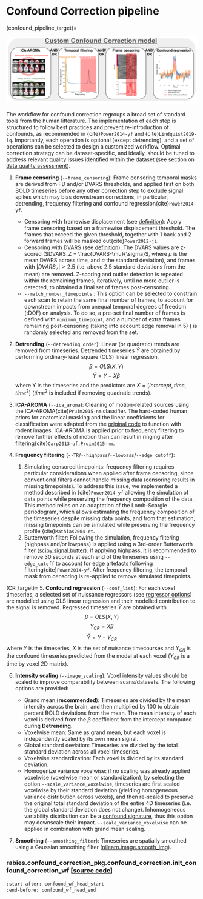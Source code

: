 # Confound Correction pipeline

(confound_pipeline_target)=

![Processing Schema](pics/confound_correction.png)


The workflow for confound correction regroups a broad set of standard tools from the human litterature. The implementation of each step is structured to follow best practices and prevent re-introduction of confounds, as recommended in {cite}`Power2014-yf` and {cite}`Lindquist2019-lq`. Importantly, each operation is optional (except detrending), and a set of operations can be selected to design a customized workflow. Optimal correction strategy can be dataset-specific, and ideally, should be tuned to address relevant quality issues identified within the dataset (see section on [data quality assessment](analysis_QC_target)).

1. **Frame censoring** (`--frame_censoring`): Frame censoring temporal masks are derived from FD and/or DVARS thresholds, and applied first on both BOLD timeseries before any other correction step to exclude signal spikes which may bias downstream corrections, in particular, detrending, frequency filtering and confound regression{cite}`Power2014-yf`. 
    * Censoring with framewise displacement (see [definition](FD_target)): Apply frame censoring based on a framewise displacement threshold. The frames that exceed the given threshold, together with 1 back and 2 forward frames will be masked out{cite}`Power2012-ji`.
    * Censoring with DVARS (see [definition](DVARS_target)): The DVARS values are z-scored ($DVARS_Z = \frac{DVARS-\mu}{\sigma}$, where $\mu$ is the mean DVARS across time, and $\sigma$ the standard deviation), and frames with $|DVARS_Z|>2.5$ (i.e. above 2.5 standard deviations from the mean) are removed. Z-scoring and outlier detection is repeated within the remaining frames, iteratively, until no more outlier is detected, to obtained a final set of frames post-censoring.
    * `--match_number_timepoints` : This option can be selected to constrain each scan to retain the same final number of frames, to account for downstream impacts from unequal temporal degrees of freedom (tDOF) on analysis. To do so, a pre-set final number of frames is defined with `minimum_timepoint`, and a number of extra frames remaining post-censoring (taking into account edge removal in 5) ) is randomly selected and removed from the set.

2. **Detrending** (`--detrending_order`): Linear (or quadratic) trends are removed from timeseries. Detrended timeseries $\hat{Y}$ are obtained by performing ordinary-least square (OLS) linear regression, 
$$ 
\beta = OLS(X,Y) 
$$
$$ 
\hat{Y} = Y - X\beta 
$$
where Y is the timeseries and the predictors are $X = [intercept, time, time^2]$ ($time^2$ is included if removing quadratic trends).

3. **ICA-AROMA** (`--ica_aroma`): Cleaning of motion-related sources using the ICA-AROMA{cite}`Pruim2015-nm` classifier. The hard-coded human priors for anatomical masking and the linear coefficients for classification were adapted from the [original code](https://github.com/maartenmennes/ICA-AROMA) to function with rodent images. ICA-AROMA is applied prior to frequency filtering to remove further effects of motion than can result in ringing after filtering{cite}`Carp2013-uf,Pruim2015-nm`. 

4. **Frequency filtering** (`--TR`/`--highpass`/`--lowpass`/`--edge_cutoff`):
    1. Simulating censored timepoints: frequency filtering requires particular considerations when applied after frame censoring, since conventional filters cannot handle missing data (censoring results in missing timepoints). To address this issue, we implemented a method described in {cite}`Power2014-yf` allowing the simulation of data points while preserving the frequency composition of the data. This method relies on an adaptation of the Lomb-Scargle periodogram, which allows estimating the frequency composition of the timeseries despite missing data points, and from that estimation, missing timepoints can be simulated while preserving the frequency profile {cite}`Mathias2004-rt`.
    2. Butterworth filter: Following the simulation, frequency filtering (highpass and/or lowpass) is applied using a 3rd-order Butterworth filter ([scipy.signal.butter](https://docs.scipy.org/doc/scipy/reference/generated/scipy.signal.butter.html)). If applying highpass, it is recommended to remove 30 seconds at each end of the timeseries using `--edge_cutoff` to account for edge artefacts following filtering{cite}`Power2014-yf`. After frequency filtering, the temporal mask from censoring is re-applied to remove simulated timepoints.

(CR_target)=
5. **Confound regression** (`--conf_list`): For each voxel timeseries, a selected set of nuissance regressors (see [regressor options](regressor_target)) are modelled using OLS linear regression and their modelled contribution to the signal is removed. Regressed timeseries $\hat{Y}$ are obtained with 
$$\beta = OLS(X,Y)$$
$$ Y_{CR} = X\beta $$ 
$$ \hat{Y} = Y - Y_{CR} $$ 
where $Y$ is the timeseries, $X$ is the set of nuisance timecourses and $Y_{CR}$ is the confound timeseries predicted from the model at each voxel ($Y_{CR}$ is a time by voxel 2D matrix).

6. **Intensity scaling** (`--image_scaling`): Voxel intensity values should be scaled to improve comparability between scans/datasets. The following options are provided:
    * Grand mean (**recommended**): Timeseries are divided by the mean intensity across the brain, and then multiplied by 100 to obtain percent BOLD deviations from the mean. The mean intensity of each voxel is derived from the $\beta$ coefficient from the intercept computed during **Detrending**.
    * Voxelwise mean: Same as grand mean, but each voxel is independently scaled by its own mean signal.
    * Global standard deviation: Timeseries are divided by the total standard deviation across all voxel timeseries.
    * Voxelwise standardization: Each voxel is divided by its standard deviation.
    * Homogenize variance voxelwise: if no scaling was already applied voxelwise (voxelwise mean or standardization), by selecting the option `--scale_variance_voxelwise`, timeseries are first scaled voxelwise by their standard deviation (yielding homogeneous variance distribution across voxels), and then re-scaled to preserve the original total standard deviation of the entire 4D timeseries (i.e. the global standard deviation does not change). Inhomogeneous variability distribution can be a [confound signature](quality_marker_target), thus this option may downscale their impact. `--scale_variance_voxelwise` can be applied in combination with grand mean scaling.

7. **Smoothing** (`--smoothing_filter`): Timeseries are spatially smoothed using a Gaussian smoothing filter ([nilearn.image.smooth_img](https://nilearn.github.io/dev/modules/generated/nilearn.image.smooth_img.html)). 


### rabies.confound_correction_pkg.confound_correction.init_confound_correction_wf [[source code](https://github.com/CoBrALab/RABIES/blob/master/rabies/confound_correction_pkg/confound_correction.py)]

```{literalinclude} ../rabies/confound_correction_pkg/confound_correction.py
:start-after: confound_wf_head_start
:end-before: confound_wf_head_end
```